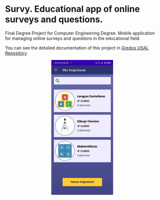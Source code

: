 # Survy. Educational app of online surveys and questions.

Final Degree Project for Computer Engineering Degree. Mobile application for managing online surveys and questions in the educational field. 

You can see the detailed documentation of this project in [Gredos USAL Repository](https://gredos.usal.es/handle/10366/151441).

<div align="center">
  <img src="images/survy.png" alt="Survy Android App"  width="40%"/>
</div>
